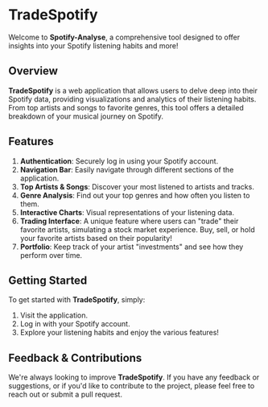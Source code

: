 # TradeSpotify

Welcome to **Spotify-Analyse**, a comprehensive tool designed to offer insights into your Spotify listening habits and more!

## Overview

**TradeSpotify** is a web application that allows users to delve deep into their Spotify data, providing visualizations and analytics of their listening habits. From top artists and songs to favorite genres, this tool offers a detailed breakdown of your musical journey on Spotify.

## Features

1. **Authentication**: Securely log in using your Spotify account.
2. **Navigation Bar**: Easily navigate through different sections of the application.
3. **Top Artists & Songs**: Discover your most listened to artists and tracks.
4. **Genre Analysis**: Find out your top genres and how often you listen to them.
5. **Interactive Charts**: Visual representations of your listening data.
6. **Trading Interface**: A unique feature where users can "trade" their favorite artists, simulating a stock market experience. Buy, sell, or hold your favorite artists based on their popularity!
7. **Portfolio**: Keep track of your artist "investments" and see how they perform over time.

## Getting Started

To get started with **TradeSpotify**, simply:

1. Visit the application.
2. Log in with your Spotify account.
3. Explore your listening habits and enjoy the various features!

## Feedback & Contributions

We're always looking to improve **TradeSpotify**. If you have any feedback or suggestions, or if you'd like to contribute to the project, please feel free to reach out or submit a pull request.
